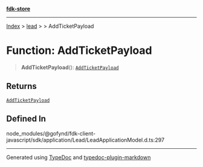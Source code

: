 [**fdk-store**](../../../README.md)
***

[Index](../../../API.md) > [lead](../../README.md) > [<internal>](../README.md) > AddTicketPayload

# Function: AddTicketPayload

> **AddTicketPayload**(): [`AddTicketPayload`](../type-aliases/type-alias.AddTicketPayload.md)

## Returns

[`AddTicketPayload`](../type-aliases/type-alias.AddTicketPayload.md)

## Defined In

node\_modules/@gofynd/fdk-client-javascript/sdk/application/Lead/LeadApplicationModel.d.ts:297

***
Generated using [TypeDoc](https://typedoc.org/) and [typedoc-plugin-markdown](https://www.npmjs.com/package/typedoc-plugin-markdown)
